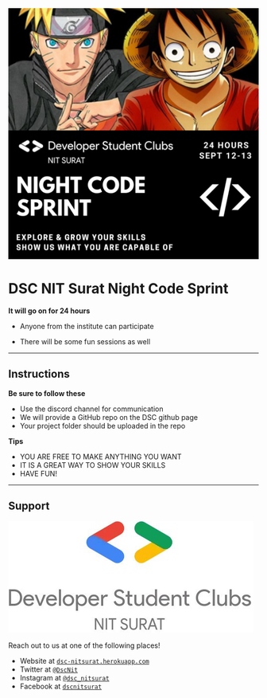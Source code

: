 <img src="images/night-code-sprint.png" title="dscnitsurat" alt="Night Code Sprint">


# DSC NIT Surat Night Code Sprint

**It will go on for 24 hours**

- Anyone from the institute can participate

- There will be some fun sessions as well

---

## Instructions

**Be sure to follow these**

- Use the discord channel for communication
- We will provide a GitHub repo on the DSC github page
- Your project folder should be uploaded in the repo


**Tips**

- YOU ARE FREE TO MAKE ANYTHING YOU WANT
- IT IS A GREAT WAY TO SHOW YOUR SKILLS
- HAVE FUN!

---

## Support

<img src="images/dsc.jpg" title="dscnitsurat" alt="DSC NIT Surat">

Reach out to us at one of the following places!

- Website at <a href="https://dsc-nitsurat.herokuapp.com/" target="_blank">`dsc-nitsurat.herokuapp.com`</a>
- Twitter at <a href="https://twitter.com/dscnit?lang=en" target="_blank">`@DscNit`</a>
- Instagram at <a href="https://www.instagram.com/dsc_nitsurat/?hl=en" target="_blank">`@dsc_nitsurat`</a>
- Facebook at <a href="https://www.facebook.com/dscnitsurat/" target="_blank">`dscnitsurat`</a>
